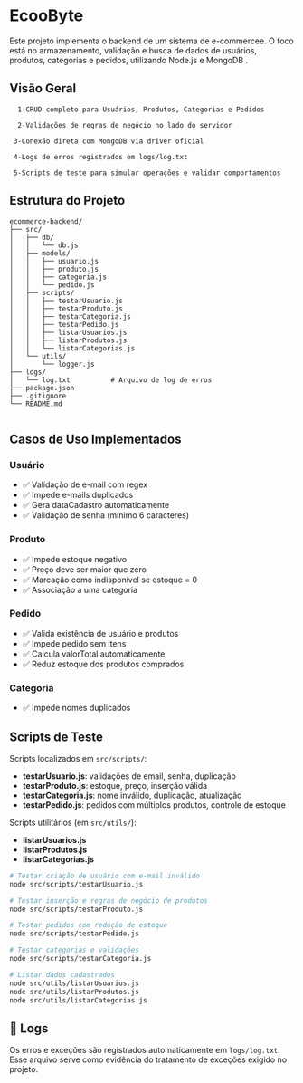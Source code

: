 # EcooByte

Este projeto implementa o backend de um sistema de e-commercee. O foco está no armazenamento, validação e busca de dados de usuários, produtos, categorias e pedidos, utilizando Node.js e MongoDB  .


## Visão Geral

      1-CRUD completo para Usuários, Produtos, Categorias e Pedidos

      2-Validações de regras de negócio no lado do servidor

     3-Conexão direta com MongoDB via driver oficial

     4-Logs de erros registrados em logs/log.txt

     5-Scripts de teste para simular operações e validar comportamentos
## Estrutura do Projeto
```
ecommerce-backend/
├── src/
│   ├── db/
│   │   └── db.js
│   ├── models/
│   │   ├── usuario.js
│   │   ├── produto.js
│   │   ├── categoria.js
│   │   └── pedido.js
│   ├── scripts/
│   │   ├── testarUsuario.js
│   │   ├── testarProduto.js
│   │   ├── testarCategoria.js
│   │   ├── testarPedido.js
│   │   ├── listarUsuarios.js
│   │   ├── listarProdutos.js
│   │   └── listarCategorias.js
│   └── utils/
│       └── logger.js
├── logs/
│   └── log.txt          # Arquivo de log de erros
├── package.json
├── .gitignore
└── README.md


```

## Casos de Uso Implementados

### Usuário
- ✅ Validação de e-mail com regex
- ✅ Impede e-mails duplicados
- ✅ Gera dataCadastro automaticamente
- ✅ Validação de senha (mínimo 6 caracteres)

### Produto
- ✅ Impede estoque negativo
- ✅ Preço deve ser maior que zero
- ✅ Marcação como indisponível se estoque = 0
- ✅ Associação a uma categoria

### Pedido
- ✅ Valida existência de usuário e produtos
- ✅ Impede pedido sem itens
- ✅ Calcula valorTotal automaticamente
- ✅ Reduz estoque dos produtos comprados

### Categoria
- ✅ Impede nomes duplicados

## Scripts de Teste

Scripts localizados em `src/scripts/`:

- **testarUsuario.js**: validações de email, senha, duplicação
- **testarProduto.js**: estoque, preço, inserção válida  
- **testarCategoria.js**: nome inválido, duplicação, atualização
- **testarPedido.js**: pedidos com múltiplos produtos, controle de estoque

Scripts utilitários (em `src/utils/`):

- **listarUsuarios.js**
- **listarProdutos.js** 
- **listarCategorias.js**

```bash
# Testar criação de usuário com e-mail inválido
node src/scripts/testarUsuario.js

# Testar inserção e regras de negócio de produtos
node src/scripts/testarProduto.js

# Testar pedidos com redução de estoque
node src/scripts/testarPedido.js

# Testar categorias e validações
node src/scripts/testarCategoria.js

# Listar dados cadastrados
node src/utils/listarUsuarios.js
node src/utils/listarProdutos.js
node src/utils/listarCategorias.js
```

## 📄 Logs

Os erros e exceções são registrados automaticamente em `logs/log.txt`.
Esse arquivo serve como evidência do tratamento de exceções exigido no projeto.
